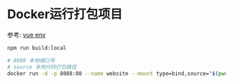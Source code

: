 # Docker运行打包项目

参考: [vue env](https://cli.vuejs.org/zh/guide/mode-and-env.html)

```sh
npm run build:local

# 8088 本地端口号
# source 本地代码打包路径
docker run -d -p 8088:80 --name website --mount type=bind,source="$(pwd)"/dist,target=/usr/share/nginx/html nginx
```
